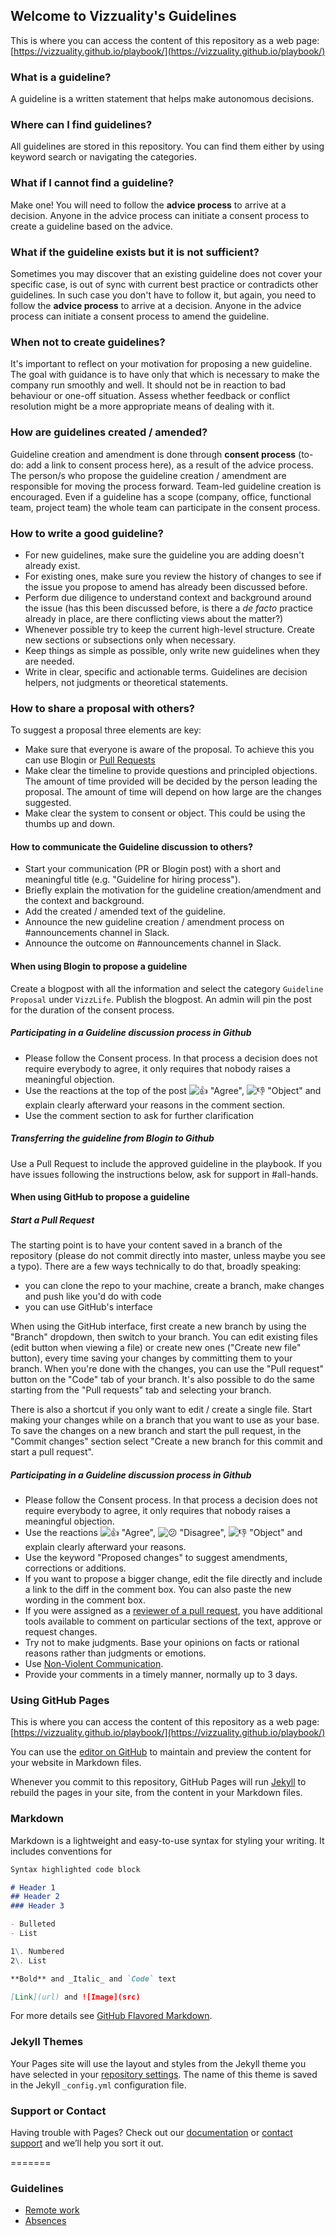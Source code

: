## Welcome to Vizzuality's Guidelines

This is where you can access the content of this repository as a web page: [https://vizzuality.github.io/playbook/](https://vizzuality.github.io/playbook/)

### What is a guideline?

A guideline is a written statement that helps make autonomous decisions.

### Where can I find guidelines?

All guidelines are stored in this repository. You can find them either by using keyword search or navigating the categories.

### What if I cannot find a guideline?

Make one! You will need to follow the **advice process** to arrive at a decision. Anyone in the advice process can initiate a consent process to create a guideline based on the advice.

### What if the guideline exists but it is not sufficient?

Sometimes you may discover that an existing guideline does not cover your specific case, is out of sync with current best practice or contradicts other guidelines. In such case you don't have to follow it, but again, you need to follow the **advice process** to arrive at a decision. Anyone in the advice process can initiate a consent process to amend the guideline.

### When not to create guidelines?

It's important to reflect on your motivation for proposing a new guideline. The goal with guidance is to have only that which is necessary to make the company run smoothly and well. It should not be in reaction to bad behaviour or one-off situation. Assess whether feedback or conflict resolution might be a more appropriate means of dealing with it.

### How are guidelines created / amended?

Guideline creation and amendment is done through **consent process** (to-do: add a link to consent process here), as a result of the advice process. The person/s who propose the guideline creation / amendment are responsible for moving the process forward. Team-led guideline creation is encouraged. Even if a guideline has a scope (company, office, functional team, project team) the whole team can participate in the consent process.

### How to write a good guideline?

*   For new guidelines, make sure the guideline you are adding doesn't already exist.
*   For existing ones, make sure you review the history of changes to see if the issue you propose to amend has already been discussed before.
*   Perform due diligence to understand context and background around the issue (has this been discussed before, is there a _de facto_ practice already in place, are there conflicting views about the matter?)
*   Whenever possible try to keep the current high-level structure. Create new sections or subsections only when necessary.
*   Keep things as simple as possible, only write new guidelines when they are needed.
*   Write in clear, specific and actionable terms. Guidelines are decision helpers, not judgments or theoretical statements.

### How to share a proposal with others?

To suggest a proposal three elements are key:

*   Make sure that everyone is aware of the proposal. To achieve this you can use Blogin or [Pull Requests](https://help.github.com/articles/using-pull-requests)
*   Make clear the timeline to provide questions and principled objections. The amount of time provided will be decided by the person leading the proposal. The amount of time will depend on how large are the changes suggested.
*   Make clear the system to consent or object. This could be using the thumbs up and down.

#### How to communicate the Guideline discussion to others?

*   Start your communication (PR or Blogin post) with a short and meaningful title (e.g. "Guideline for hiring process").
*   Briefly explain the motivation for the guideline creation/amendment and the context and background.
*   Add the created / amended text of the guideline.
*   Announce the new guideline creation / amendment process on #announcements channel in Slack.
*   Announce the outcome on #announcements channel in Slack.

#### When using Blogin to propose a guideline

Create a blogpost with all the information and select the category `Guideline Proposal` under `VizzLife`. Publish the blogpost. An admin will pin the post for the duration of the consent process.

##### Participating in a Guideline discussion process in Github

*   Please follow the Consent process. In that process a decision does not require everybody to agree, it only requires that nobody raises a meaningful objection.
*   Use the reactions at the top of the post ![👍](/emojione/assets/png/1F44D.png ":thumbsup:") "Agree", ![👎](/emojione/assets/png/1F44E.png ":thumbsdown:") "Object" and explain clearly afterward your reasons in the comment section.
*   Use the comment section to ask for further clarification

##### Transferring the guideline from Blogin to Github

Use a Pull Request to include the approved guideline in the playbook. If you have issues following the instructions below, ask for support in #all-hands.

#### When using GitHub to propose a guideline

##### Start a Pull Request

The starting point is to have your content saved in a branch of the repository (please do not commit directly into master, unless maybe you see a typo). There are a few ways technically to do that, broadly speaking:

*   you can clone the repo to your machine, create a branch, make changes and push like you'd do with code
*   you can use GitHub's interface

When using the GitHub interface, first create a new branch by using the "Branch" dropdown, then switch to your branch. You can edit existing files (edit button when viewing a file) or create new ones ("Create new file" button), every time saving your changes by committing them to your branch. When you're done with the changes, you can use the "Pull request" button on the "Code" tab of your branch. It's also possible to do the same starting from the "Pull requests" tab and selecting your branch.

There is also a shortcut if you only want to edit / create a single file. Start making your changes while on a branch that you want to use as your base. To save the changes on a new branch and start the pull request, in the "Commit changes" section select "Create a new branch for this commit and start a pull request".

##### Participating in a Guideline discussion process in Github

*   Please follow the Consent process. In that process a decision does not require everybody to agree, it only requires that nobody raises a meaningful objection.
*   Use the reactions ![👍](/emojione/assets/png/1F44D.png ":thumbsup:") "Agree", ![😕](/emojione/assets/png/1F615.png ":confused:") "Disagree", ![👎](/emojione/assets/png/1F44E.png ":thumbsdown:") "Object" and explain clearly afterward your reasons.
*   Use the keyword "Proposed changes" to suggest amendments, corrections or additions.
*   If you want to propose a bigger change, edit the file directly and include a link to the diff in the comment box. You can also paste the new wording in the comment box.
*   If you were assigned as a [reviewer of a pull request](https://help.github.com/articles/about-pull-request-reviews/), you have additional tools available to comment on particular sections of the text, approve or request changes.
*   Try not to make judgments. Base your opinions on facts or rational reasons rather than judgments or emotions.
*   Use [Non-Violent Communication](https://vizzuality.github.io/playbook/conflict-resolution/).
*   Provide your comments in a timely manner, normally up to 3 days.

### Using GitHub Pages

This is where you can access the content of this repository as a web page: [https://vizzuality.github.io/playbook/](https://vizzuality.github.io/playbook/)

You can use the [editor on GitHub](https://github.com/Vizzuality/playbook/edit/master/README.md) to maintain and preview the content for your website in Markdown files.

Whenever you commit to this repository, GitHub Pages will run [Jekyll](https://jekyllrb.com/) to rebuild the pages in your site, from the content in your Markdown files.

### Markdown

Markdown is a lightweight and easy-to-use syntax for styling your writing. It includes conventions for

```markdown
Syntax highlighted code block

# Header 1
## Header 2
### Header 3

- Bulleted
- List

1\. Numbered
2\. List

**Bold** and _Italic_ and `Code` text

[Link](url) and ![Image](src)
```

For more details see [GitHub Flavored Markdown](https://guides.github.com/features/mastering-markdown/).

### Jekyll Themes

Your Pages site will use the layout and styles from the Jekyll theme you have selected in your [repository settings](https://github.com/Vizzuality/playbook/settings). The name of this theme is saved in the Jekyll `_config.yml` configuration file.

### Support or Contact

Having trouble with Pages? Check out our [documentation](https://help.github.com/categories/github-pages-basics/) or [contact support](https://github.com/contact) and we’ll help you sort it out.

=======

### Guidelines

*   [Remote work](guidelines/remote-work.md)
*   [Absences](guidelines/absences.md)